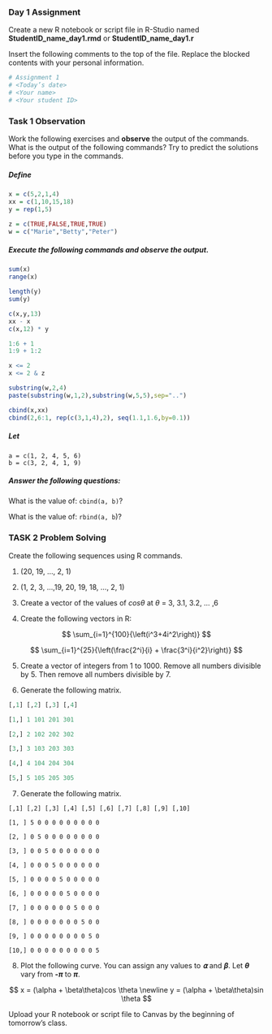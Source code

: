 ### Day 1 Assignment

Create a new R notebook or script file in R-Studio named **StudentID_name_day1.rmd** or **StudentID_name_day1.r** 

Insert the following comments to the top of the file. Replace the blocked contents with your personal information.

```R
# Assignment 1
# <Today’s date>
# <Your name>
# <Your student ID>
```

### **Task 1** Observation

Work the following exercises and **observe** the output of the commands. What is the output of the following commands? Try to predict the solutions before you type in the commands. 

##### Define

```R
x = c(5,2,1,4)
xx = c(1,10,15,18)
y = rep(1,5)

z = c(TRUE,FALSE,TRUE,TRUE)
w = c("Marie","Betty","Peter") 
```

##### **Execute** the following commands and **observe** the output.

```R
sum(x) 
range(x)

length(y)
sum(y)

c(x,y,13)
xx - x
c(x,12) * y

1:6 + 1
1:9 + 1:2

x <= 2
x <= 2 & z 

substring(w,2,4) 
paste(substring(w,1,2),substring(w,5,5),sep="..")

cbind(x,xx)
cbind(2,6:1, rep(c(3,1,4),2), seq(1.1,1.6,by=0.1))
```

##### Let

```
a = c(1, 2, 4, 5, 6)
b = c(3, 2, 4, 1, 9)
```

##### Answer the following questions:

 What is the value of: `cbind(a, b)`?

 What is the value of: `rbind(a, b`)?

### **TASK 2 Problem Solving**

Create the following sequences using R commands.

1. (20, 19, …, 2, 1)

2. (1, 2, 3, …,19, 20, 19, 18, …, 2, 1) 

3. Create a vector of the values of $cos \theta$ at $\theta$ = 3, 3.1, 3.2, … ,6

4. Create the following vectors in R:

$$
\sum_{i=1}^{100}{\left(i^3+4i^2\right)}
$$

$$
\sum_{i=1}^{25}{\left(\frac{2^i}{i} + \frac{3^i}{i^2}\right)}
$$

5. Create a vector of integers from 1 to 1000. Remove all numbers divisible by 5. Then remove all numbers divisible by 7.

6. Generate the following matrix.

```r
[,1] [,2] [,3] [,4]

[1,] 1 101 201 301

[2,] 2 102 202 302

[3,] 3 103 203 303

[4,] 4 104 204 304

[5,] 5 105 205 305
```

7. Generate the following matrix.

```
[,1] [,2] [,3] [,4] [,5] [,6] [,7] [,8] [,9] [,10]

[1, ] 5 0 0 0 0 0 0 0 0 0

[2, ] 0 5 0 0 0 0 0 0 0 0

[3, ] 0 0 5 0 0 0 0 0 0 0

[4, ] 0 0 0 5 0 0 0 0 0 0

[5, ] 0 0 0 0 5 0 0 0 0 0

[6, ] 0 0 0 0 0 5 0 0 0 0

[7, ] 0 0 0 0 0 0 5 0 0 0

[8, ] 0 0 0 0 0 0 0 5 0 0

[9, ] 0 0 0 0 0 0 0 0 5 0

[10,] 0 0 0 0 0 0 0 0 0 5
```

8. Plot the following curve. You can assign any values to ***⍺*** and ***β***. Let ***θ*** vary from **-*π*** to ***π***. 

$$
x = (\alpha + \beta\theta)cos \theta  \newline  
y = (\alpha + \beta\theta)sin \theta
$$

Upload your R notebook or script file to Canvas by the beginning of tomorrow’s class.